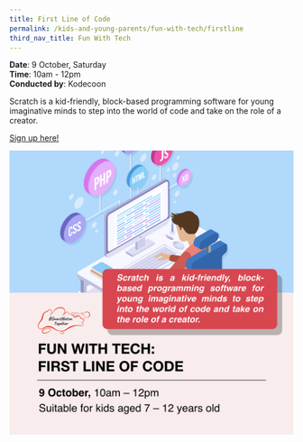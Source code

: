 ```yaml
---
title: First Line of Code
permalink: /kids-and-young-parents/fun-with-tech/firstline
third_nav_title: Fun With Tech
---
```

**Date**: 9 October, Saturday<br>
**Time**: 10am - 12pm  
**Conducted by**: Kodecoon  

Scratch is a kid-friendly, block-based programming software for young imaginative minds to step into the world of code and take on the role of a creator. 

[Sign up here!](https://bit.ly/codingworkshop-snt)

![Alt text for image on Isomer site](/images/9-oct-kids.jpeg)